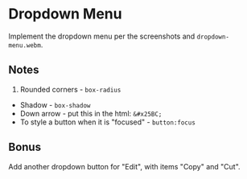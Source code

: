 # Dropdown Menu

Implement the dropdown menu per the screenshots and `dropdown-menu.webm`.

## Notes

1. Rounded corners - `box-radius`
* Shadow - `box-shadow`
* Down arrow - put this in the html: `&#x25BC;`
* To style a button when it is "focused" - `button:focus`

## Bonus

Add another dropdown button for "Edit", with items "Copy" and "Cut".
